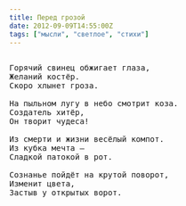 ```yaml
---
title: Перед грозой
date: 2012-09-09T14:55:00Z
tags: ["мысли", "светлое", "стихи"]
---
```


<pre>

Горячий свинец обжигает глаза,
Желаний костёр.
Скоро хлынет гроза.

На пыльном лугу в небо смотрит коза.
Создатель хитёр,
Он творит чудеса!

Из смерти и жизни весёлый компот.
Из кубка мечта —
Сладкой патокой в рот.

Сознанье пойдёт на крутой поворот,
Изменит цвета,
Застыв у открытых ворот.

</pre>